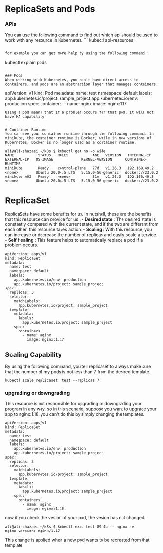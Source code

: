 # ReplicaSets and Pods
### APIs
You can use the following command to find out which api should be used to work with any resource in Kubernetes.
‍```
kubectl api-resources
```

for example you can get more help by using the following command : 
```
kubectl explain pods
```

### Pods
When working with Kubernetes, you don't have direct access to containers, and pods are an abstraction layer that manages containers.
```
apiVersion: v1
kind: Pod
metadata:
  name: test
  namespace: default
  labels:
    app.kubernetes.io/project: sample_project
    app.kubernetes.io/env: production
spec:
  containers:
    - name: nginx
      image: nginx:1.17
```
Using a pod means that if a problem occurs for that pod, it will not have HA capability


# Container Runtime
You can see your container runtime through the following command. In minikube, the container runtime is Docker, while in new versions of Kubernetes, Docker is no longer used as a container runtime.
‍‍‍```
ali@ali-shazaei ~/k8s $ kubectl get no -o wide
NAME           STATUS   ROLES           AGE   VERSION   INTERNAL-IP    EXTERNAL-IP   OS-IMAGE             KERNEL-VERSION      CONTAINER-RUNTIME
minikube       Ready    control-plane   77d   v1.26.3   192.168.49.2   <none>        Ubuntu 20.04.5 LTS   5.15.0-56-generic   docker://23.0.2
minikube-m02   Ready    <none>          31m   v1.26.3   192.168.49.3   <none>        Ubuntu 20.04.5 LTS   5.15.0-56-generic   docker://23.0.2
```

# ReplicaSet
ReplicaSets have some benefits for us. In nutshell, these are the benefits that this resource can provide for us : 
    - **Desired state** : The desired state is constantly compared with the current state, and if the two are different from each other, this resource takes action.
    - **Scaling** : With this resource, you can increase or decrease the number of replicas and easily scale a service.
    - **Self Healing** : This feature helps to automatically replace a pod if a problem occurs.

```
apiVersion: apps/v1
kind: ReplicaSet
metadata:
  name: test
  namespace: default
  labels:
    app.kubernetes.io/env: production
    app.kubernetes.io/project: sample_project
spec:
  replicas: 3
  selector:
    matchLabels:
      app.kubernetes.io/project: sample_project
  template:
    metadata:
      labels:
        app.kubernetes.io/project: sample_project
    spec:
      containers:
        - name: nginx
          image: nginx:1.17

```

## Scaling Capability 
By using the following command, you tell replicaset to always make sure that the number of my pods is not less than 7 from the desired template.
```
kubectl scale replicaset  test --replicas 7
```

### upgrading or downgrading
This resource is not responsible for upgrading or downgrading your program in any way. so in this scenario, suppose you want to upgrade your app to nginx:1.18. you can't do this by simply changing the templates.

```
apiVersion: apps/v1
kind: ReplicaSet
metadata:
  name: test
  namespace: default
  labels:
    app.kubernetes.io/env: production
    app.kubernetes.io/project: sample_project
spec:
  replicas: 3
  selector:
    matchLabels:
      app.kubernetes.io/project: sample_project
  template:
    metadata:
      labels:
        app.kubernetes.io/project: sample_project
    spec:
      containers:
        - name: nginx
          image: nginx:1.18

```
now if you check the vesion of your pod, the vesion has not changed.
```
ali@ali-shazaei ~/k8s $ kubectl exec test-89r4b -- nginx -v
nginx version: nginx/1.17
```
This change is applied when a new pod wants to be recreated from that template



